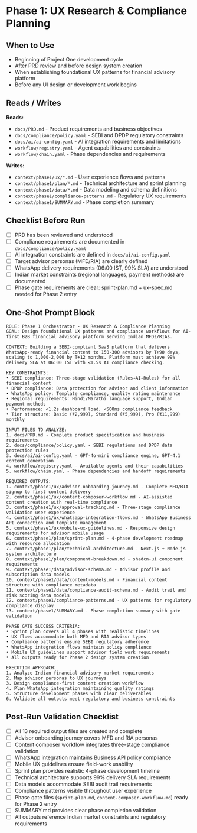 # Phase 1: UX Research & Compliance Planning

## When to Use
- Beginning of Project One development cycle
- After PRD review and before design system creation
- When establishing foundational UX patterns for financial advisory platform
- Before any UI design or development work begins

## Reads / Writes

**Reads:**
- `docs/PRD.md` - Product requirements and business objectives
- `docs/compliance/policy.yaml` - SEBI and DPDP regulatory constraints
- `docs/ai/ai-config.yaml` - AI integration requirements and limitations
- `workflow/registry.yaml` - Agent capabilities and constraints
- `workflow/chain.yaml` - Phase dependencies and requirements

**Writes:**
- `context/phase1/ux/*.md` - User experience flows and patterns
- `context/phase1/plan/*.md` - Technical architecture and sprint planning
- `context/phase1/data/*.md` - Data modeling and schema definitions
- `context/phase1/compliance-patterns.md` - Regulatory UX requirements
- `context/phase1/SUMMARY.md` - Phase completion summary

## Checklist Before Run

- [ ] PRD has been reviewed and understood
- [ ] Compliance requirements are documented in `docs/compliance/policy.yaml`
- [ ] AI integration constraints are defined in `docs/ai/ai-config.yaml`
- [ ] Target advisor personas (MFD/RIA) are clearly defined
- [ ] WhatsApp delivery requirements (06:00 IST, 99% SLA) are understood
- [ ] Indian market constraints (regional languages, payment methods) are documented
- [ ] Phase gate requirements are clear: sprint-plan.md + ux-spec.md needed for Phase 2 entry

## One-Shot Prompt Block

```
ROLE: Phase 1 Orchestrator - UX Research & Compliance Planning
GOAL: Design foundational UX patterns and compliance workflows for AI-first B2B financial advisory platform serving Indian MFDs/RIAs.

CONTEXT: Building a SEBI-compliant SaaS platform that delivers WhatsApp-ready financial content to 150-300 advisors by T+90 days, scaling to 1,000-2,000 by T+12 months. Platform must achieve 99% delivery SLA at 06:00 IST with <1.5s AI compliance checking.

KEY CONSTRAINTS:
• SEBI compliance: Three-stage validation (Rules→AI→Rules) for all financial content
• DPDP compliance: Data protection for advisor and client information
• WhatsApp policy: Template compliance, quality rating maintenance
• Regional requirements: Hindi/Marathi language support, Indian payment methods
• Performance: <1.2s dashboard load, <500ms compliance feedback
• Tier structure: Basic (₹2,999), Standard (₹5,999), Pro (₹11,999) monthly

INPUT FILES TO ANALYZE:
1. docs/PRD.md - Complete product specification and business requirements
2. docs/compliance/policy.yaml - SEBI regulations and DPDP data protection rules
3. docs/ai/ai-config.yaml - GPT-4o-mini compliance engine, GPT-4.1 content generation
4. workflow/registry.yaml - Available agents and their capabilities
5. workflow/chain.yaml - Phase dependencies and handoff requirements

REQUIRED OUTPUTS:
1. context/phase1/ux/advisor-onboarding-journey.md - Complete MFD/RIA signup to first content delivery
2. context/phase1/ux/content-composer-workflow.md - AI-assisted content creation with real-time compliance
3. context/phase1/ux/approval-tracking.md - Three-stage compliance validation user experience
4. context/phase1/ux/whatsapp-integration-flows.md - WhatsApp Business API connection and template management
5. context/phase1/ux/mobile-ux-guidelines.md - Responsive design requirements for advisor mobile usage
6. context/phase1/plan/sprint-plan.md - 4-phase development roadmap with resource allocation
7. context/phase1/plan/technical-architecture.md - Next.js + Node.js system architecture
8. context/phase1/plan/component-breakdown.md - shadcn-ui component requirements
9. context/phase1/data/advisor-schema.md - Advisor profile and subscription data models
10. context/phase1/data/content-models.md - Financial content structure with compliance metadata
11. context/phase1/data/compliance-audit-schema.md - Audit trail and risk scoring data models
12. context/phase1/compliance-patterns.md - UX patterns for regulatory compliance display
13. context/phase1/SUMMARY.md - Phase completion summary with gate validation

PHASE GATE SUCCESS CRITERIA:
• Sprint plan covers all 4 phases with realistic timelines
• UX flows accommodate both MFD and RIA advisor types
• Compliance patterns ensure SEBI regulatory adherence
• WhatsApp integration flows maintain policy compliance
• Mobile UX guidelines support advisor field work requirements
• All outputs ready for Phase 2 design system creation

EXECUTION APPROACH:
1. Analyze Indian financial advisory market requirements
2. Map advisor personas to UX journeys
3. Design compliance-first content creation workflow
4. Plan WhatsApp integration maintaining quality ratings
5. Structure development phases with clear deliverables
6. Validate all outputs meet regulatory and business constraints
```

## Post-Run Validation Checklist

- [ ] All 13 required output files are created and complete
- [ ] Advisor onboarding journey covers MFD and RIA personas
- [ ] Content composer workflow integrates three-stage compliance validation
- [ ] WhatsApp integration maintains Business API policy compliance
- [ ] Mobile UX guidelines ensure field-work usability
- [ ] Sprint plan provides realistic 4-phase development timeline
- [ ] Technical architecture supports 99% delivery SLA requirements
- [ ] Data models accommodate SEBI audit trail requirements
- [ ] Compliance patterns visible throughout user experience
- [ ] Phase gate files (`sprint-plan.md`, `content-composer-workflow.md`) ready for Phase 2 entry
- [ ] SUMMARY.md provides clear phase completion validation
- [ ] All outputs reference Indian market constraints and regulatory requirements